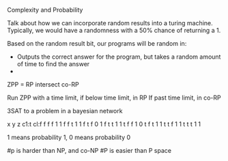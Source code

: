 Complexity and Probability

Talk about how we can incorporate random results into a turing machine.
Typically, we would have a randomness with a 50% chance of returning a 1.

Based on the random result bit, our programs will be random in:
* Outputs the correct answer for the program, but takes a random amount of time
	to find the answer
* 


ZPP = RP intersect co-RP

Run ZPP with a time limit, if below time limit, in RP
If past time limit, in co-RP

3SAT to a problem in a bayesian network

x y z c1:t cl:f
f f f 1    1
f f t 1    1
f t f 0    1
f t t 1    1
t f f 1    0
t f t 1    1
t t f 1    1
t t t 1    1

1 means probability 1, 0 means probability 0

\#p is harder than NP, and co-NP
\#P is easier than P space

